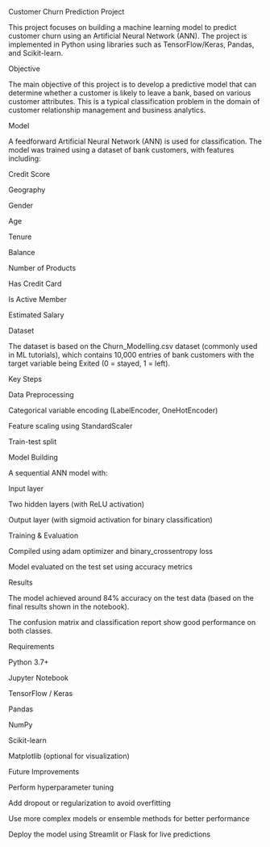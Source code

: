 Customer Churn Prediction Project

This project focuses on building a machine learning model to predict customer churn using an Artificial Neural Network (ANN). The project is implemented in Python using libraries such as TensorFlow/Keras, Pandas, and Scikit-learn.

Objective

The main objective of this project is to develop a predictive model that can determine whether a customer is likely to leave a bank, based on various customer attributes. This is a typical classification problem in the domain of customer relationship management and business analytics.

Model

A feedforward Artificial Neural Network (ANN) is used for classification. The model was trained using a dataset of bank customers, with features including:

Credit Score

Geography

Gender

Age

Tenure

Balance

Number of Products

Has Credit Card

Is Active Member

Estimated Salary

Dataset

The dataset is based on the Churn_Modelling.csv dataset (commonly used in ML tutorials), which contains 10,000 entries of bank customers with the target variable being Exited (0 = stayed, 1 = left).

Key Steps

Data Preprocessing

Categorical variable encoding (LabelEncoder, OneHotEncoder)

Feature scaling using StandardScaler

Train-test split

Model Building

A sequential ANN model with:

Input layer

Two hidden layers (with ReLU activation)

Output layer (with sigmoid activation for binary classification)

Training & Evaluation

Compiled using adam optimizer and binary_crossentropy loss

Model evaluated on the test set using accuracy metrics

Results

The model achieved around 84% accuracy on the test data (based on the final results shown in the notebook).

The confusion matrix and classification report show good performance on both classes.

Requirements

Python 3.7+

Jupyter Notebook

TensorFlow / Keras

Pandas

NumPy

Scikit-learn

Matplotlib (optional for visualization)

Future Improvements

Perform hyperparameter tuning

Add dropout or regularization to avoid overfitting

Use more complex models or ensemble methods for better performance

Deploy the model using Streamlit or Flask for live predictions
